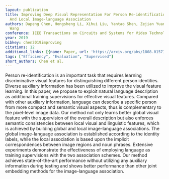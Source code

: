 ```yaml
---
layout: publication
title: Improving Deep Visual Representation For Person Re-identification By Global
  And Local Image-language Association
authors: Dapeng Chen, Hongsheng Li, Xihui Liu, Yantao Shen, Zejian Yuan, Xiaogang
  Wang
conference: IEEE Transactions on Circuits and Systems for Video Technology
year: 2019
bibkey: chen2019improving
citations: 12
additional_links: [{name: Paper, url: 'https://arxiv.org/abs/1808.01571'}]
tags: ["Efficiency", "Evaluation", "Supervised"]
short_authors: Chen et al.
---
```

Person re-identification is an important task that requires learning
discriminative visual features for distinguishing different person identities.
Diverse auxiliary information has been utilized to improve the visual feature
learning. In this paper, we propose to exploit natural language description as
additional training supervisions for effective visual features. Compared with
other auxiliary information, language can describe a specific person from more
compact and semantic visual aspects, thus is complementary to the pixel-level
image data. Our method not only learns better global visual feature with the
supervision of the overall description but also enforces semantic consistencies
between local visual and linguistic features, which is achieved by building
global and local image-language associations. The global image-language
association is established according to the identity labels, while the local
association is based upon the implicit correspondences between image regions
and noun phrases. Extensive experiments demonstrate the effectiveness of
employing language as training supervisions with the two association schemes.
Our method achieves state-of-the-art performance without utilizing any
auxiliary information during testing and shows better performance than other
joint embedding methods for the image-language association.